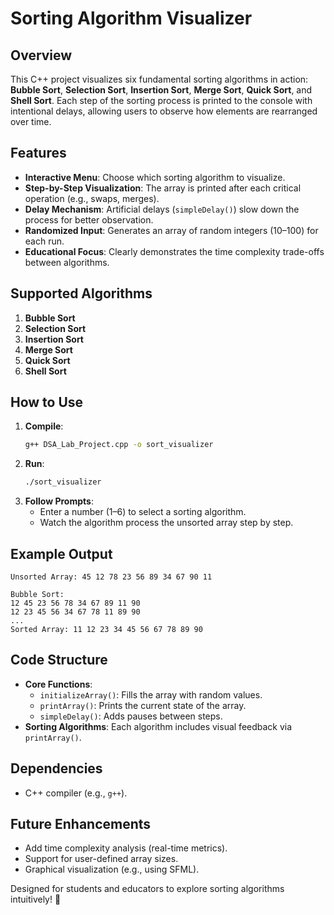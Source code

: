 # Sorting Algorithm Visualizer  

## Overview  
This C++ project visualizes six fundamental sorting algorithms in action: **Bubble Sort**, **Selection Sort**, **Insertion Sort**, **Merge Sort**, **Quick Sort**, and **Shell Sort**. Each step of the sorting process is printed to the console with intentional delays, allowing users to observe how elements are rearranged over time.  

## Features  
- **Interactive Menu**: Choose which sorting algorithm to visualize.  
- **Step-by-Step Visualization**: The array is printed after each critical operation (e.g., swaps, merges).  
- **Delay Mechanism**: Artificial delays (`simpleDelay()`) slow down the process for better observation.  
- **Randomized Input**: Generates an array of random integers (10–100) for each run.  
- **Educational Focus**: Clearly demonstrates the time complexity trade-offs between algorithms.  

## Supported Algorithms  
1. **Bubble Sort**  
2. **Selection Sort**  
3. **Insertion Sort**  
4. **Merge Sort**  
5. **Quick Sort**  
6. **Shell Sort**  

## How to Use  
1. **Compile**:  
   ```bash
   g++ DSA_Lab_Project.cpp -o sort_visualizer
   ```
2. **Run**:  
   ```bash
   ./sort_visualizer
   ```
3. **Follow Prompts**:  
   - Enter a number (1–6) to select a sorting algorithm.  
   - Watch the algorithm process the unsorted array step by step.  

## Example Output  
```plaintext
Unsorted Array: 45 12 78 23 56 89 34 67 90 11  

Bubble Sort:  
12 45 23 56 78 34 67 89 11 90  
12 23 45 56 34 67 78 11 89 90  
...  
Sorted Array: 11 12 23 34 45 56 67 78 89 90  
```

## Code Structure  
- **Core Functions**:  
  - `initializeArray()`: Fills the array with random values.  
  - `printArray()`: Prints the current state of the array.  
  - `simpleDelay()`: Adds pauses between steps.  
- **Sorting Algorithms**: Each algorithm includes visual feedback via `printArray()`.  

## Dependencies  
- C++ compiler (e.g., `g++`).  

## Future Enhancements  
- Add time complexity analysis (real-time metrics).  
- Support for user-defined array sizes.  
- Graphical visualization (e.g., using SFML).  

Designed for students and educators to explore sorting algorithms intuitively! 🚀
